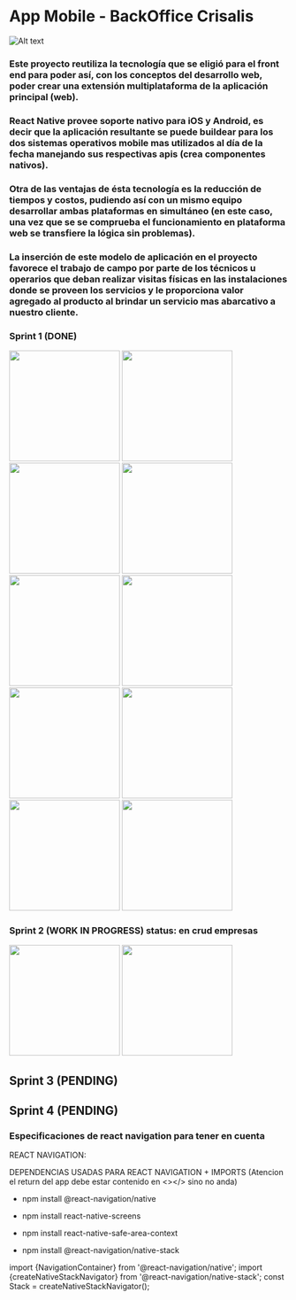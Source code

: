 # App Mobile - BackOffice Crisalis

![Alt text](assets/images/logoColor.png)

### Este proyecto reutiliza la tecnología que se eligió para el front end para poder así, con los conceptos del desarrollo web, poder crear una extensión multiplataforma de la aplicación principal (web).

### React Native provee soporte nativo para iOS y Android, es decir que la aplicación resultante se puede buildear para los dos sistemas operativos mobile mas utilizados al día de la fecha manejando sus respectivas apis (crea componentes nativos). 

### Otra de las ventajas de ésta tecnología es la reducción de tiempos y costos, pudiendo así con un mismo equipo desarrollar ambas plataformas en simultáneo (en este caso, una vez que se se comprueba el funcionamiento en plataforma web se transfiere la lógica sin problemas). 

### La inserción de este modelo de aplicación en el proyecto favorece el trabajo de campo por parte de los técnicos u operarios que deban realizar visitas físicas en las instalaciones donde se proveen los servicios y le proporciona valor agregado al producto al brindar un servicio mas abarcativo a nuestro cliente.

### Sprint 1 (DONE)

<div>
  <img src="./capturas/img7.jpeg" width="200px"/>
  <img src="./capturas/img8.jpeg" width="200px"/>
  <img src="./capturas/img4.jpeg" width="200px"/>
  <img src="./capturas/img10.jpeg" width="200px"/>
  <img src="./capturas/img6.jpeg" width="200px"/>
  <img src="./capturas/img2.jpeg" width="200px"/>
  <img src="./capturas/img1.jpeg" width="200px"/>
  <img src="./capturas/img9.jpeg" width="200px"/>
  <img src="./capturas/img3.jpeg" width="200px"/>
  <img src="./capturas/img5.jpeg" width="200px"/>
</div>


### Sprint 2 (WORK IN PROGRESS) status: en crud empresas
<img src="./capturas/img12.jpeg" width="200px"/>
<img src="./capturas/img11.jpeg" width="200px"/>

## Sprint 3 (PENDING)

## Sprint 4 (PENDING)



### Especificaciones de react navigation para tener en cuenta

REACT NAVIGATION:

DEPENDENCIAS USADAS PARA REACT NAVIGATION + IMPORTS (Atencion el return del app debe estar contenido en <></> sino no anda)

- npm install @react-navigation/native

- npm install react-native-screens

- npm install react-native-safe-area-context

- npm install @react-navigation/native-stack

import {NavigationContainer} from '@react-navigation/native';
import {createNativeStackNavigator} from '@react-navigation/native-stack';
const Stack = createNativeStackNavigator();

